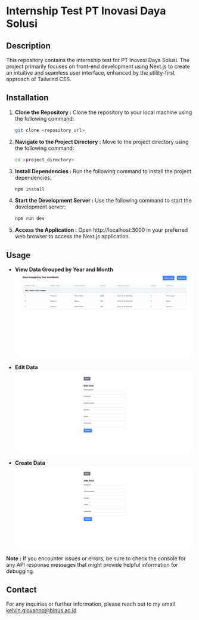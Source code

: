 # Internship Test PT Inovasi Daya Solusi

## Description

This repository contains the internship test for PT Inovasi Daya Solusi. The project primarily focuses on front-end development using Next.js to create an intuitive and seamless user interface, enhanced by the utility-first approach of Tailwind CSS.

## Installation

1. **Clone the Repository :** Clone the repository to your local machine using the following command:

    ```bash
    git clone <repository_url>
    ```

2. **Navigate to the Project Directory :** Move to the project directory using the following command:

    ```bash
    cd <project_directory>
    ```

3. **Install Dependencies :** Run the following command to install the project dependencies:

    ``` bash
    npm install
    ```

4. **Start the Development Server :** Use the following command to start the development server:

    ```bash
    npm run dev
    ```

5. **Access the Application :** Open http://localhost:3000 in your preferred web browser to access the Next.js application.

## Usage

- **View Data Grouped by Year and Month**
![Alt text](/images/image.png)

- **Edit Data**
![Alt text](/images/image-2.png)

- **Create Data**
![Alt text](/images/image-1.png)



**Note :**
If you encounter issues or errors, be sure to check the console for any API response messages that might provide helpful information for debugging.

## Contact
For any inquiries or further information, please reach out to my email kelvin.giovanno@binus.ac.id

